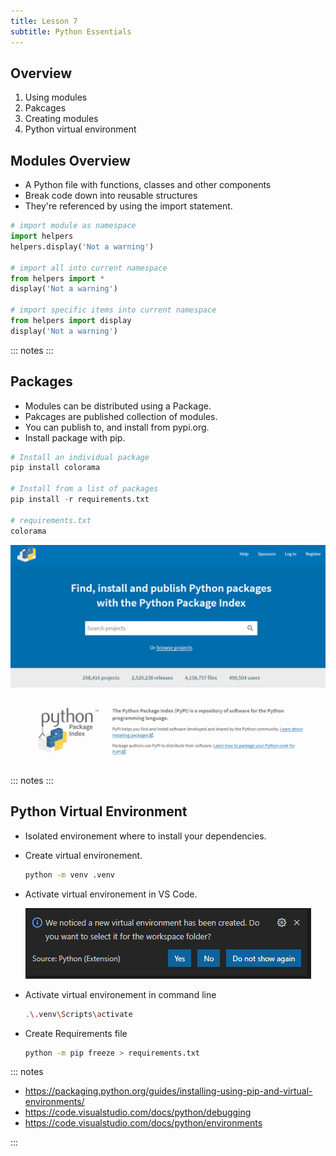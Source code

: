 ```yaml
---
title: Lesson 7
subtitle: Python Essentials
---
```


## Overview

1. Using modules 
1. Pakcages
1. Creating modules
1. Python virtual environment

## Modules Overview

- A Python file with functions, classes and other components
- Break code down into reusable structures
- They're referenced by using the import statement.


```python
# import module as namespace
import helpers
helpers.display('Not a warning')

# import all into current namespace
from helpers import *
display('Not a warning')

# import specific items into current namespace
from helpers import display
display('Not a warning')
```

::: notes
:::

## Packages

- Modules can be distributed using a Package.
- Pakcages are published collection of modules.
- You can publish to, and install from pypi.org.
- Install package with pip.


```python
# Install an individual package
pip install colorama

# Install from a list of packages
pip install -r requirements.txt

# requirements.txt
colorama
```

![](../media/pypi.png)

::: notes
:::

## Python Virtual Environment

- Isolated environement where to install your dependencies.
- Create virtual environement.

    ```bash
    python -m venv .venv
    ```

- Activate virtual environement in VS Code.

    ![image](../media/ActivatePythonVirtualEnvironment.PNG)

- Activate virtual environement in command line
    ```bash
    .\.venv\Scripts\activate
    ```

- Create Requirements file
    ```bash
    python -m pip freeze > requirements.txt
    ```

::: notes

- https://packaging.python.org/guides/installing-using-pip-and-virtual-environments/
- https://code.visualstudio.com/docs/python/debugging
- https://code.visualstudio.com/docs/python/environments

:::

